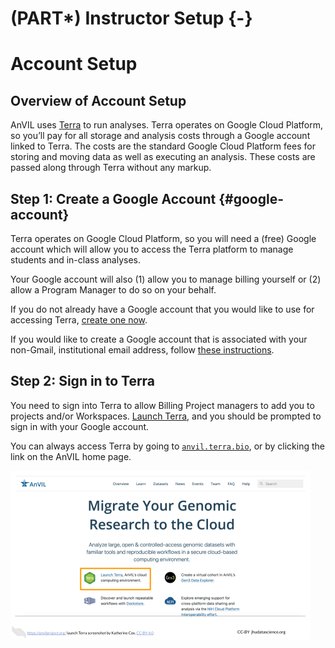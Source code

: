 # (PART\*) Instructor Setup {-}



# Account Setup

## Overview of Account Setup

AnVIL uses [Terra](https://anvil.terra.bio/) to run analyses. Terra operates on Google Cloud Platform, so you’ll pay for all storage and analysis costs through a Google account linked to Terra. The costs are the standard Google Cloud Platform fees for storing and moving data as well as executing an analysis. These costs are passed along through Terra without any markup.

## Step 1: Create a Google Account {#google-account}

Terra operates on Google Cloud Platform, so you will need a (free) Google account which will allow you to access the Terra platform to manage students and in-class analyses.

Your Google account will also (1) allow you to manage billing yourself or (2) allow a Program Manager to do so on your behalf.


If you do not already have a Google account that you would like to use for accessing Terra, [create one now](https://accounts.google.com/SignUp).

If you would like to create a Google account that is associated with your non-Gmail, institutional email address, follow [these instructions](https://support.terra.bio/hc/en-us/articles/360029186611).

## Step 2: Sign in to Terra

You need to sign into Terra to allow Billing Project managers to add you to projects and/or Workspaces. [Launch Terra](https://anvil.terra.bio/#workspaces), and you should be prompted to sign in with your Google account.

You can always access Terra by going to [`anvil.terra.bio`](https://anvil.terra.bio/), or by clicking the link on the AnVIL home page.

<img src="resources/images/03_Account_setup_files/figure-html//1tyt8ifxD3y7QW3nN27jh02aPrBvNEo1GN_u2Ne_UngM_gde7783227e_0_31.png" title="Screenshot of the AnVIL home page. The button to &quot;launch Terra&quot; is highlighted." alt="Screenshot of the AnVIL home page. The button to &quot;launch Terra&quot; is highlighted." width="480" />
